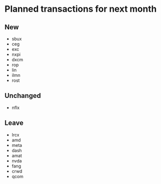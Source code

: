 # Planned transactions for next month

## New
+ sbux
+ ceg
+ exc
+ nxpi
+ dxcm
+ rop
+ lin
+ ilmn
+ rost
## Unchanged
* nflx
## Leave
- lrcx
- amd
- meta
- dash
- amat
- nvda
- fang
- crwd
- qcom